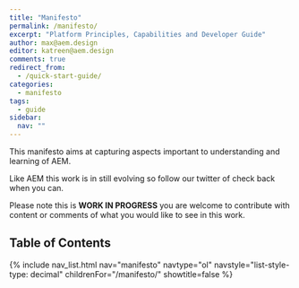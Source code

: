 ```yaml
---
title: "Manifesto"
permalink: /manifesto/
excerpt: "Platform Principles, Capabilities and Developer Guide"
author: max@aem.design
editor: katreen@aem.design
comments: true
redirect_from:
  - /quick-start-guide/
categories:
  - manifesto
tags:
  - guide
sidebar:
  nav: ""
---
```


This manifesto aims at capturing aspects important to understanding and learning of AEM.

Like AEM this work is in still evolving so follow our twitter of check back when you can.

Please note this is **WORK IN PROGRESS** you are welcome to contribute with content or comments of what you would like to see in this work.

<h2>Table of Contents</h2>

{% include nav_list.html nav="manifesto" navtype="ol" navstyle="list-style-type: decimal" childrenFor="/manifesto/" showtitle=false %}
